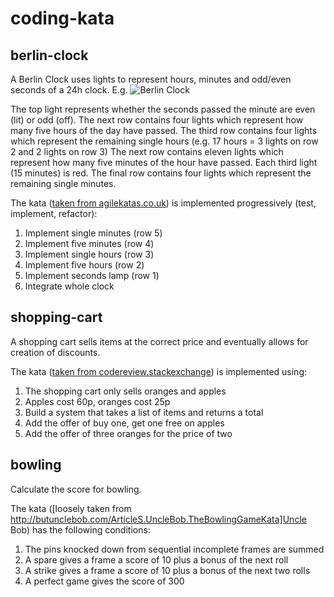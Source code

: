 # coding-kata

## berlin-clock

A Berlin Clock uses lights to represent hours, minutes and odd/even seconds of a 24h clock. E.g.
![Berlin Clock](https://upload.wikimedia.org/wikipedia/commons/4/4f/Berlin-Uhr-1650-1705.gif)

The top light represents whether the seconds passed the minute are even (lit) or odd (off). 
The next row contains four lights which represent how many five hours of the day have passed.
The third row contains four lights which represent the remaining single hours (e.g. 17 hours = 3 lights on row 2 and 2 lights on row 3)
The next row contains eleven lights which represent how many five minutes of the hour have passed. Each third light (15 minutes) is red.
The final row contains four lights which represent the remaining single minutes.

The kata ([taken from agilekatas.co.uk](http://agilekatas.co.uk/katas/BerlinClock-Kata)) is implemented progressively (test, implement, refactor):
1. Implement single minutes (row 5)
2. Implement five minutes (row 4)
3. Implement single hours (row 3)
4. Implement five hours (row 2)
5. Implement seconds lamp (row 1)
6. Integrate whole clock

## shopping-cart

A shopping cart sells items at the correct price and eventually allows for creation of discounts.

The kata ([taken from codereview.stackexchange](https://codereview.stackexchange.com/questions/161134/shopping-cart-design-interview-task)) is implemented using:
1. The shopping cart only sells oranges and apples
2. Apples cost 60p, oranges cost 25p
3. Build a system that takes a list of items and returns a total
4. Add the offer of buy one, get one free on apples
5. Add the offer of three oranges for the price of two

## bowling

Calculate the score for bowling.

The kata ([loosely taken from http://butunclebob.com/ArticleS.UncleBob.TheBowlingGameKata]Uncle Bob) has the following conditions:
1. The pins knocked down from sequential incomplete frames are summed
2. A spare gives a frame a score of 10 plus a bonus of the next roll
3. A strike gives a frame a score of 10 plus a bonus of the next two rolls
4. A perfect game gives the score of 300
